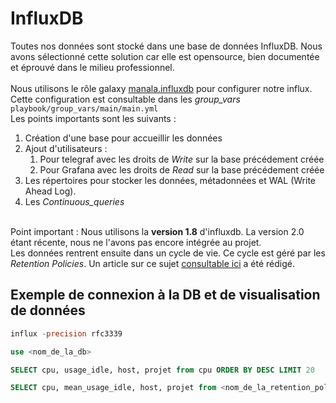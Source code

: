# InfluxDB

Toutes nos données sont stocké dans une base de données InfluxDB. Nous avons sélectionné cette solution car elle est opensource, bien documentée et éprouvé dans le milieu professionnel. \
\
Nous utilisons le rôle galaxy [manala.influxdb](https://github.com/manala/ansible-role-influxdb) pour configurer notre influx. Cette configuration est consultable dans les _group\_vars_ `playbook/group_vars/main/main.yml` \
Les points importants sont les suivants :
1. Création d'une base pour accueillir les données
2. Ajout d'utilisateurs :
   1.  Pour telegraf avec les droits de _Write_ sur la base précédement créée
   2.  Pour Grafana avec les droits de _Read_ sur la base précédement créée
3. Les répertoires pour stocker les données, métadonnées et WAL (Write Ahead Log).
4. Les _Continuous\_queries_

\
Point important : Nous utilisons la **version 1.8** d'influxdb. La version 2.0 étant récente, nous ne l'avons pas encore intégrée au projet.
\
Les données rentrent ensuite dans un cycle de vie. Ce cycle est géré par les _Retention Policies_. Un article sur ce sujet [consultable ici](./Retention-de-donn%C3%A9es) a été rédigé.

## Exemple de connexion à la DB et de visualisation de données

```sql
influx -precision rfc3339

use <nom_de_la_db>

SELECT cpu, usage_idle, host, projet from cpu ORDER BY DESC LIMIT 20

SELECT cpu, mean_usage_idle, host, projet from <nom_de_la_retention_policy>.cpu ORDER BY DESC LIMIT 20
```
